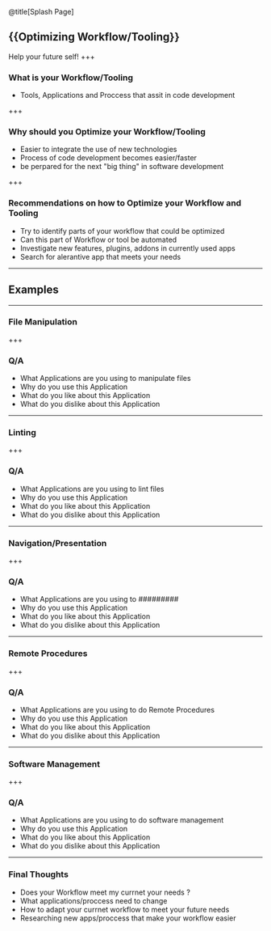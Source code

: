 @title[Splash Page]
## {{Optimizing Workflow/Tooling}}
Help your future self!
+++

### What is your Workflow/Tooling
* Tools, Applications and Proccess that assit in code development

+++ 

### Why should you Optimize your Workflow/Tooling
* Easier to integrate  the use of new technologies
* Process of code development becomes easier/faster
* be perpared for the next "big thing" in software development  

+++
 ### Recommendations on how to Optimize your Workflow and Tooling 
 *  Try to identify parts of your workflow that could be optimized
 *  Can this part of Workflow or tool be automated
 *  Investigate new features, plugins, addons in currently used apps  
 *  Search for alerantive app that meets your needs

---
## Examples
---

### File Manipulation
+++
### Q/A
* What Applications are you using to manipulate files  
* Why do you use this Application
* What do you like about this Application
* What do you dislike about this Application
---

### Linting 
+++
### Q/A
* What Applications are you using to lint files  
* Why do you use this Application
* What do you like about this Application
* What do you dislike about this Application

---

### Navigation/Presentation 
+++
### Q/A
* What Applications are you using to ######### 
* Why do you use this Application
* What do you like about this Application
* What do you dislike about this Application
---

### Remote Procedures
+++
### Q/A
* What Applications are you using to do Remote Procedures
* Why do you use this Application
* What do you like about this Application
* What do you dislike about this Application
---

### Software Management
+++
### Q/A
* What Applications are you using to do software management
* Why do you use this Application
* What do you like about this Application
* What do you dislike about this Application
---

### Final Thoughts
* Does your Workflow meet my currnet your needs ?
* What applications/proccess need to change 
* How to adapt your currnet workflow to meet your future needs
* Researching new apps/proccess that make your workflow easier


